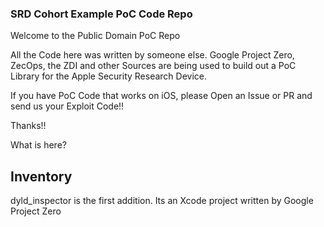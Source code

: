 ### SRD Cohort Example PoC Code Repo

Welcome to the Public Domain PoC Repo

All the Code here was written by someone else. Google Project Zero, ZecOps, the ZDI and other Sources are being used to build out a PoC Library for the Apple Security Research Device.

If you have PoC Code that works on iOS, please Open an Issue or PR and send us your Exploit Code!!

Thanks!!

What is here?

Inventory
-------
dyld_inspector is the first addition. Its an Xcode project written by Google Project Zero

